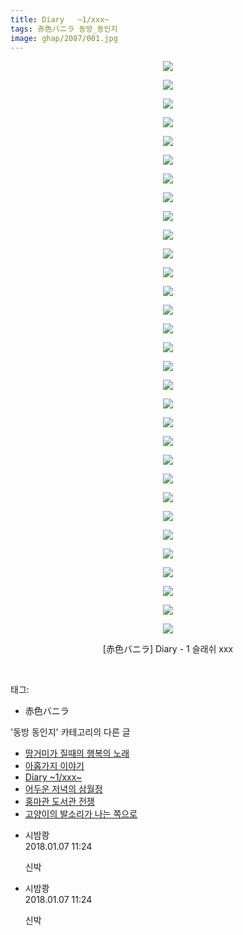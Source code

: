 ```yaml
---
title: Diary   ~1/xxx~
tags: 赤色バニラ 동방_동인지
image: ghap/2087/001.jpg
---
```

<div class="article">
<p style="text-align: center; clear: none; float: none;"><img src="{{ site.nasurl }}/ghap/2087/001.jpg"/></p>
<p style="text-align: center; clear: none; float: none;"><img src="{{ site.nasurl }}/ghap/2087/002.jpg"/></p>
<p style="text-align: center; clear: none; float: none;"><img src="{{ site.nasurl }}/ghap/2087/003.jpg"/></p>
<p style="text-align: center; clear: none; float: none;"><img src="{{ site.nasurl }}/ghap/2087/004.jpg"/></p>
<p style="text-align: center; clear: none; float: none;"><img src="{{ site.nasurl }}/ghap/2087/005.jpg"/></p>
<p style="text-align: center; clear: none; float: none;"><img src="{{ site.nasurl }}/ghap/2087/006.jpg"/></p>
<p style="text-align: center; clear: none; float: none;"><img src="{{ site.nasurl }}/ghap/2087/007.jpg"/></p>
<p style="text-align: center; clear: none; float: none;"><img src="{{ site.nasurl }}/ghap/2087/008.jpg"/></p>
<p style="text-align: center; clear: none; float: none;"><img src="{{ site.nasurl }}/ghap/2087/009.jpg"/></p>
<p style="text-align: center; clear: none; float: none;"><img src="{{ site.nasurl }}/ghap/2087/010.jpg"/></p>
<p style="text-align: center; clear: none; float: none;"><img src="{{ site.nasurl }}/ghap/2087/011.jpg"/></p>
<p style="text-align: center; clear: none; float: none;"><img src="{{ site.nasurl }}/ghap/2087/012.jpg"/></p>
<p style="text-align: center; clear: none; float: none;"><img src="{{ site.nasurl }}/ghap/2087/013.jpg"/></p>
<p style="text-align: center; clear: none; float: none;"><img src="{{ site.nasurl }}/ghap/2087/014.jpg"/></p>
<p style="text-align: center; clear: none; float: none;"><img src="{{ site.nasurl }}/ghap/2087/015.jpg"/></p>
<p style="text-align: center; clear: none; float: none;"><img src="{{ site.nasurl }}/ghap/2087/016.jpg"/></p>
<p style="text-align: center; clear: none; float: none;"><img src="{{ site.nasurl }}/ghap/2087/017.jpg"/></p>
<p style="text-align: center; clear: none; float: none;"><img src="{{ site.nasurl }}/ghap/2087/018.jpg"/></p>
<p style="text-align: center; clear: none; float: none;"><img src="{{ site.nasurl }}/ghap/2087/019.jpg"/></p>
<p style="text-align: center; clear: none; float: none;"><img src="{{ site.nasurl }}/ghap/2087/020.jpg"/></p>
<p style="text-align: center; clear: none; float: none;"><img src="{{ site.nasurl }}/ghap/2087/021.jpg"/></p>
<p style="text-align: center; clear: none; float: none;"><img src="{{ site.nasurl }}/ghap/2087/022.jpg"/></p>
<p style="text-align: center; clear: none; float: none;"><img src="{{ site.nasurl }}/ghap/2087/023.jpg"/></p>
<p style="text-align: center; clear: none; float: none;"><img src="{{ site.nasurl }}/ghap/2087/024.jpg"/></p>
<p style="text-align: center; clear: none; float: none;"><img src="{{ site.nasurl }}/ghap/2087/025.jpg"/></p>
<p style="text-align: center; clear: none; float: none;"><img src="{{ site.nasurl }}/ghap/2087/026.jpg"/></p>
<p style="text-align: center; clear: none; float: none;"><img src="{{ site.nasurl }}/ghap/2087/027.jpg"/></p>
<p style="text-align: center; clear: none; float: none;"><img src="{{ site.nasurl }}/ghap/2087/028.jpg"/></p>
<p style="text-align: center; clear: none; float: none;"><img src="{{ site.nasurl }}/ghap/2087/029.jpg"/></p>
<p style="text-align: center; clear: none; float: none;"><img src="{{ site.nasurl }}/ghap/2087/030.jpg"/></p>
<p style="text-align: center; clear: none; float: none;"><img src="{{ site.nasurl }}/ghap/2087/031.jpg"/></p>
<p style="text-align: center; clear: none; float: none;">[赤色バニラ] Diary - 1 슬래쉬 xxx</p>
<p><br/></p>
</div><div class="tagTrail">
<p>태그: </p>
<ul>
<li>赤色バニラ</li>
</ul>
</div><div class="another">
<p>'동방 동인지' 카테고리의 다른 글</p>
<ul>
<li><a href="/2016-09-10-ghap_2089">땅거미가 질때의 행복의 노래</a></li>
<li><a href="/2016-09-10-ghap_2088">아홉가지 이야기</a></li>
<li><a href="/2016-09-10-ghap_2087">Diary   ~1/xxx~</a></li>
<li><a href="/2016-09-10-ghap_2086">어두운 저녁의 삼월정</a></li>
<li><a href="/2016-09-10-ghap_2085">홍마관 도서관 전쟁</a></li>
<li><a href="/2016-09-09-ghap_2084">고양이의 발소리가 나는 쪽으로</a></li>
</ul>
</div><div class="cb_module cb_fluid">
<div class="cb_wrt cb_profile">
<div class="comment">
<ul>
<li class="cb_thumb_off" id="comment15168378">
<div class="cb_comment_area">
<div class="cb_info_area">
<div class="cb_section">
<span class="cb_nick_name">시밤쾅</span>
</div>
<div class="cb_section">
<span class="cb_date">2018.01.07 11:24 </span>
</div>
</div>
<div class="cb_dsc_comment">
<p class="cb_dsc">
											신박
										</p>
</div>
</div></li>
<li class="cb_thumb_off" id="comment15168379">
<div class="cb_comment_area">
<div class="cb_info_area">
<div class="cb_section">
<span class="cb_nick_name">시밤쾅</span>
</div>
<div class="cb_section">
<span class="cb_date">2018.01.07 11:24 </span>
</div>
</div>
<div class="cb_dsc_comment">
<p class="cb_dsc">
											신박
										</p>
</div>
</div></li>
</ul>
</div>
</div><!-- commentList close -->
</div>